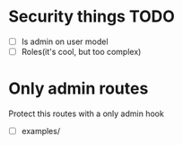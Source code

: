 # Security things TODO

- [ ] Is admin on user model
- [ ] Roles(it's cool, but too complex)

# Only admin routes

Protect this routes with a only admin hook

- [ ] examples/
